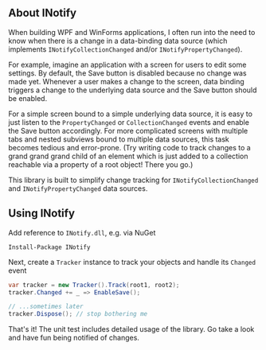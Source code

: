 ## About INotify
When building WPF and WinForms applications, I often run into the need to know when there is a change in a data-binding data source (which implements
`INotifyCollectionChanged` and/or `INotifyPropertyChanged`).

For example, imagine an application with a screen for users to edit some settings.
By default, the Save button is disabled because no change was made yet. Whenever a user makes a change to the screen, data binding triggers a change to the underlying data source and the Save button should be enabled.

For a simple screen bound to a simple underlying data source, it is easy to just listen to the `PropertyChanged` or `CollectionChanged`
events and enable the Save button accordingly. For more complicated screens with multiple tabs and nested subviews bound to multiple data sources, 
this task becomes tedious and error-prone.  (Try writing code to track changes to a grand grand grand child of an element which is just added to a collection reachable via a property of a root object! There you go.)

This library is built to simplify change tracking for `INotifyCollectionChanged` and `INotifyPropertyChanged` data sources.

## Using INotify
Add reference to `INotify.dll`, e.g. via NuGet
```
Install-Package INotify 
```
Next, create a `Tracker` instance to track your objects and handle its `Changed` event
```csharp
var tracker = new Tracker().Track(root1, root2);
tracker.Changed += _ => EnableSave();

// ...sometimes later
tracker.Dispose(); // stop bothering me
```
That's it! The unit test includes detailed usage of the library. Go take a look and have fun being notified of changes.